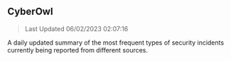 ## CyberOwl 
> Last Updated 06/02/2023 02:07:16 


A daily updated summary of the most frequent types of security incidents currently being reported from different sources.

